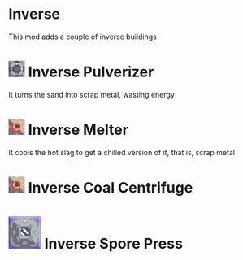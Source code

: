 # Inverse

This mod adds a couple of inverse buildings

# ![Inverse Pulverizer](https://raw.githubusercontent.com/NUCLEAR-BOMB/Inverse/main/icon.png) Inverse Pulverizer
It turns the sand into scrap metal, wasting energy

# ![Inverse Melter](https://raw.githubusercontent.com/NUCLEAR-BOMB/Inverse/main/sprites/blocks/production/InverseMelter.png) Inverse Melter
It cools the hot slag to get a chilled version of it, that is, scrap metal

# ![Inverse Coal Centrifuge](https://raw.githubusercontent.com/NUCLEAR-BOMB/Inverse/main/sprites/blocks/production/InverseMelter.png) Inverse Coal Centrifuge

# ![Inverse Spore Press](https://raw.githubusercontent.com/NUCLEAR-BOMB/pictures/master/InverseSporePress.png) Inverse Spore Press
